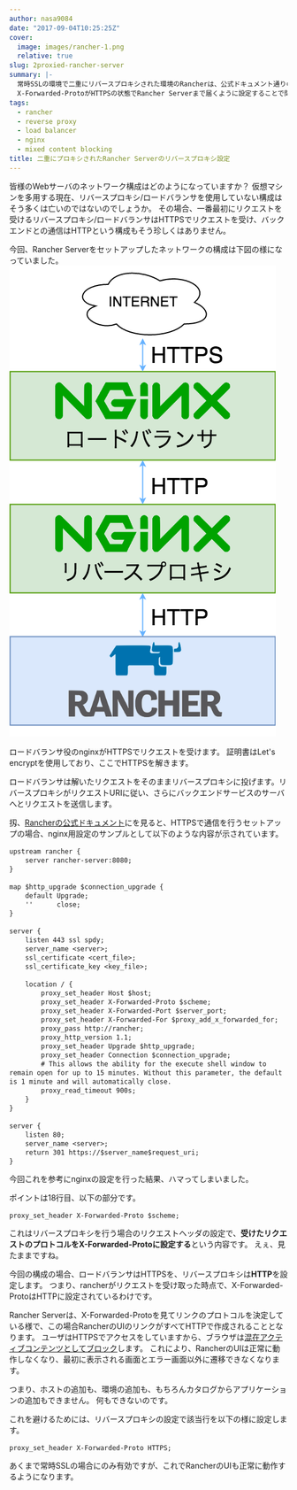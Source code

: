 ```yaml
---
author: nasa9084
date: "2017-09-04T10:25:25Z"
cover:
  image: images/rancher-1.png
  relative: true
slug: 2proxied-rancher-server
summary: |-
  常時SSLの環境で二重にリバースプロキシされた環境のRancherは、公式ドキュメント通りの設定を行っても正常に動作しません。
  X-Forwarded-ProtoがHTTPSの状態でRancher Serverまで届くように設定することで問題を解消できます。
tags:
  - rancher
  - reverse proxy
  - load balancer
  - nginx
  - mixed content blocking
title: 二重にプロキシされたRancher Serverのリバースプロキシ設定
---
```



皆様のWebサーバのネットワーク構成はどのようになっていますか？
仮想マシンを多用する現在、リバースプロキシ/ロードバランサを使用していない構成はそう多くは亡いのではないのでしょうか。
その場合、一番最初にリクエストを受けるリバースプロキシ/ロードバランサはHTTPSでリクエストを受け、バックエンドとの通信はHTTPという構成もそう珍しくはありません。

今回、Rancher Serverをセットアップしたネットワークの構成は下図の様になっていました。
![2proxied-rancher](images/2proxied-rancher.png)

ロードバランサ役のnginxがHTTPSでリクエストを受けます。
証明書はLet's encryptを使用しており、ここでHTTPSを解きます。

ロードバランサは解いたリクエストをそのままリバースプロキシに投げます。リバースプロキシがリクエストURIに従い、さらにバックエンドサービスのサーバへとリクエストを送信します。

扨、[Rancherの公式ドキュメント](http://rancher.com/docs/rancher/latest/en/installing-rancher/installing-server/basic-ssl-config/)にを見ると、HTTPSで通信を行うセットアップの場合、nginx用設定のサンプルとして以下のような内容が示されています。

``` nginx
upstream rancher {
    server rancher-server:8080;
}

map $http_upgrade $connection_upgrade {
    default Upgrade;
    ''      close;
}

server {
    listen 443 ssl spdy;
    server_name <server>;
    ssl_certificate <cert_file>;
    ssl_certificate_key <key_file>;

    location / {
        proxy_set_header Host $host;
        proxy_set_header X-Forwarded-Proto $scheme;
        proxy_set_header X-Forwarded-Port $server_port;
        proxy_set_header X-Forwarded-For $proxy_add_x_forwarded_for;
        proxy_pass http://rancher;
        proxy_http_version 1.1;
        proxy_set_header Upgrade $http_upgrade;
        proxy_set_header Connection $connection_upgrade;
        # This allows the ability for the execute shell window to remain open for up to 15 minutes. Without this parameter, the default is 1 minute and will automatically close.
        proxy_read_timeout 900s;
    }
}

server {
    listen 80;
    server_name <server>;
    return 301 https://$server_name$request_uri;
}
```

今回これを参考にnginxの設定を行った結果、ハマってしまいました。

ポイントは18行目、以下の部分です。

``` nginx
proxy_set_header X-Forwarded-Proto $scheme;
```

これはリバースプロキシを行う場合のリクエストヘッダの設定で、**受けたリクエストのプロトコルをX-Forwarded-Protoに設定する**という内容です。
えぇ、見たままですね。

今回の構成の場合、ロードバランサはHTTPSを、リバースプロキシは**HTTP**を設定します。
つまり、rancherがリクエストを受け取った時点で、X-Forwarded-ProtoはHTTPに設定されているわけです。

Rancher Serverは、X-Forwarded-Protoを見てリンクのプロトコルを決定している様で、この場合RancherのUIのリンクがすべてHTTPで作成されることとなります。
ユーザはHTTPSでアクセスをしていますから、ブラウザは[混在アクティブコンテンツとしてブロック](https://support.mozilla.org/ja/kb/mixed-content-blocking-firefox)します。
これにより、RancherのUIは正常に動作しなくなり、最初に表示される画面とエラー画面以外に遷移できなくなります。

つまり、ホストの追加も、環境の追加も、もちろんカタログからアプリケーションの追加もできません。
何もできないのです。

これを避けるためには、リバースプロキシの設定で該当行を以下の様に設定します。

``` nginx
proxy_set_header X-Forwarded-Proto HTTPS;
```

あくまで常時SSLの場合にのみ有効ですが、これでRancherのUIも正常に動作するようになります。

